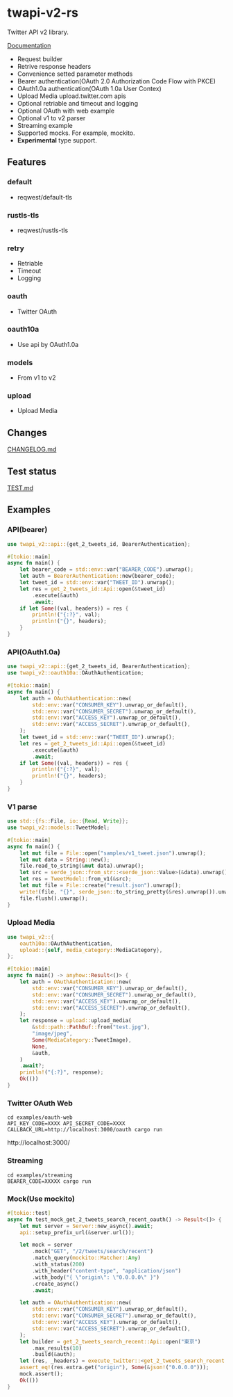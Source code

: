 # twapi-v2-rs

Twitter API v2 library.

[Documentation](https://docs.rs/twapi-v2)

- Request builder
- Retrive response headers
- Convenience setted parameter methods
- Bearer authentication(OAuth 2.0 Authorization Code Flow with PKCE)
- OAuth1.0a authentication(OAuth 1.0a User Contex)
- Upload Media upload.twitter.com apis
- Optional retriable and timeout and logging
- Optional OAuth with web example
- Optional v1 to v2 parser
- Streaming example
- Supported mocks. For example, mockito.
- **Experimental** type support.

## Features
### default
- reqwest/default-tls

### rustls-tls
- reqwest/rustls-tls

### retry
- Retriable
- Timeout
- Logging

### oauth
- Twitter OAuth

### oauth10a
- Use api by OAuth1.0a

### models
- From v1 to v2

### upload
- Upload Media

## Changes
[CHANGELOG.md](https://github.com/aoyagikouhei/twapi-v2-rs/blob/main/CHANGELOG.md)

## Test status
[TEST.md](https://github.com/aoyagikouhei/twapi-v2-rs/blob/main/TEST.md)

## Examples

### API(bearer)
```rust
use twapi_v2::api::{get_2_tweets_id, BearerAuthentication};

#[tokio::main]
async fn main() {
    let bearer_code = std::env::var("BEARER_CODE").unwrap();
    let auth = BearerAuthentication::new(bearer_code);
    let tweet_id = std::env::var("TWEET_ID").unwrap();
    let res = get_2_tweets_id::Api::open(&tweet_id)
        .execute(&auth)
        .await;
    if let Some((val, headers)) = res {
        println!("{:?}", val);
        println!("{}", headers);
    }
}
```

### API(OAuth1.0a)
```rust
use twapi_v2::api::{get_2_tweets_id, BearerAuthentication};
use twapi_v2::oauth10a::OAuthAuthentication;

#[tokio::main]
async fn main() {
    let auth = OAuthAuthentication::new(
        std::env::var("CONSUMER_KEY").unwrap_or_default(),
        std::env::var("CONSUMER_SECRET").unwrap_or_default(),
        std::env::var("ACCESS_KEY").unwrap_or_default(),
        std::env::var("ACCESS_SECRET").unwrap_or_default(),
    );
    let tweet_id = std::env::var("TWEET_ID").unwrap();
    let res = get_2_tweets_id::Api::open(&tweet_id)
        .execute(&auth)
        .await;
    if let Some((val, headers)) = res {
        println!("{:?}", val);
        println!("{}", headers);
    }
}
```

### V1 parse
```rust
use std::{fs::File, io::{Read, Write}};
use twapi_v2::models::TweetModel;

#[tokio::main]
async fn main() {
    let mut file = File::open("samples/v1_tweet.json").unwrap();
    let mut data = String::new();
    file.read_to_string(&mut data).unwrap();
    let src = serde_json::from_str::<serde_json::Value>(&data).unwrap();
    let res = TweetModel::from_v1(&src);
    let mut file = File::create("result.json").unwrap();
    write!(file, "{}", serde_json::to_string_pretty(&res).unwrap()).unwrap();
    file.flush().unwrap();
}
```


### Upload Media
```rust
use twapi_v2::{
    oauth10a::OAuthAuthentication,
    upload::{self, media_category::MediaCategory},
};

#[tokio::main]
async fn main() -> anyhow::Result<()> {
    let auth = OAuthAuthentication::new(
        std::env::var("CONSUMER_KEY").unwrap_or_default(),
        std::env::var("CONSUMER_SECRET").unwrap_or_default(),
        std::env::var("ACCESS_KEY").unwrap_or_default(),
        std::env::var("ACCESS_SECRET").unwrap_or_default(),
    );
    let response = upload::upload_media(
        &std::path::PathBuf::from("test.jpg"),
        "image/jpeg",
        Some(MediaCategory::TweetImage),
        None,
        &auth,
    )
    .await?;
    println!("{:?}", response);
    Ok(())
}
```

### Twitter OAuth Web
```
cd examples/oauth-web
API_KEY_CODE=XXXX API_SECRET_CODE=XXXX CALLBACK_URL=http://localhost:3000/oauth cargo run
```
http://localhost:3000/

### Streaming
```
cd examples/streaming
BEARER_CODE=XXXXX cargo run
```

### Mock(Use mockito)
```rust
#[tokio::test]
async fn test_mock_get_2_tweets_search_recent_oauth() -> Result<()> {
    let mut server = Server::new_async().await;
    api::setup_prefix_url(&server.url());

    let mock = server
        .mock("GET", "/2/tweets/search/recent")
        .match_query(mockito::Matcher::Any)
        .with_status(200)
        .with_header("content-type", "application/json")
        .with_body("{ \"origin\": \"0.0.0.0\" }")
        .create_async()
        .await;

    let auth = OAuthAuthentication::new(
        std::env::var("CONSUMER_KEY").unwrap_or_default(),
        std::env::var("CONSUMER_SECRET").unwrap_or_default(),
        std::env::var("ACCESS_KEY").unwrap_or_default(),
        std::env::var("ACCESS_SECRET").unwrap_or_default(),
    );
    let builder = get_2_tweets_search_recent::Api::open("東京")
        .max_results(10)
        .build(&auth);
    let (res, _headers) = execute_twitter::<get_2_tweets_search_recent::Response>(builder).await?;
    assert_eq!(res.extra.get("origin"), Some(&json!("0.0.0.0")));
    mock.assert();
    Ok(())
}
```